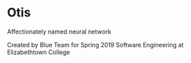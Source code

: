 # Otis
Affectionately named neural network

Created by Blue Team for Spring 2019 Software Engineering at Elizabethtown College
